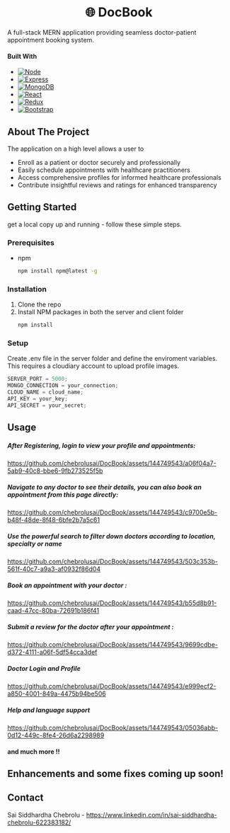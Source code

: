 <h1 align="center">
🌐 DocBook
</h1>

A full-stack MERN application providing seamless doctor-patient appointment booking system.

#### Built With

- [![Node][Node.js]][Node-url]
- [![Express][Express.js]][Express-url]
- [![MongoDB][Mongo]][Mongo-url]
- [![React][React.js]][React-url]
- [![Redux][Redux.js]][Redux-url]
- [![Bootstrap][Bootstrap.com]][Bootstrap-url]

<!-- ABOUT THE PROJECT -->

## About The Project

The application on a high level allows a user to

- Enroll as a patient or doctor securely and professionally
- Easily schedule appointments with healthcare practitioners
- Access comprehensive profiles for informed healthcare professionals
- Contribute insightful reviews and ratings for enhanced transparency

## Getting Started

get a local copy up and running - follow these simple steps.

### Prerequisites

- npm
  ```sh
  npm install npm@latest -g
  ```

### Installation

1. Clone the repo
2. Install NPM packages in both the server and client folder
   ```sh
   npm install
   ```

### Setup

Create .env file in the server folder and define the enviroment variables. This requires a cloudiary account to upload profile images.

```js
SERVER_PORT = 5000;
MONGO_CONNECTION = your_connection;
CLOUD_NAME = cloud_name;
API_KEY = your_key;
API_SECRET = your_secret;
```

<!-- USAGE EXAMPLES -->

## Usage

##### After Registering, login to view your profile and appointments:

https://github.com/chebrolusai/DocBook/assets/144749543/a06f04a7-5ab9-40c8-bbe6-9fb273525f5b

##### Navigate to any doctor to see their details, you can also book an appointment from this page directly:

https://github.com/chebrolusai/DocBook/assets/144749543/c9700e5b-b48f-48de-8f48-6bfe2b7a5c61

##### Use the powerful search to filter down doctors according to location, specialty or name

https://github.com/chebrolusai/DocBook/assets/144749543/503c353b-561f-40c7-a9a3-af0932f86d04

##### Book an appointment with your doctor :

https://github.com/chebrolusai/DocBook/assets/144749543/b55d8b91-caad-47cc-80ba-72691b186f41

##### Submit a review for the doctor after your appointment :

https://github.com/chebrolusai/DocBook/assets/144749543/9699cdbe-d372-4111-a06f-5df54cca3def

##### Doctor Login and Profile

https://github.com/chebrolusai/DocBook/assets/144749543/e999ecf2-a850-4001-849a-4475b94be506

##### Help and language support

https://github.com/chebrolusai/DocBook/assets/144749543/05036abb-0d12-449c-8fe4-26d6a2298989

#### and much more !!

## Enhancements and some fixes coming up soon!

## Contact

Sai Siddhardha Chebrolu - https://www.linkedin.com/in/sai-siddhardha-chebrolu-622383182/

[React.js]: https://img.shields.io/badge/React-20232A?style=for-the-badge&logo=react&logoColor=61DAFB
[React-url]: https://reactjs.org/
[Bootstrap.com]: https://img.shields.io/badge/Bootstrap-563D7C?style=for-the-badge&logo=bootstrap&logoColor=white
[Bootstrap-url]: https://getbootstrap.com
[Node-url]: https://nodejs.org/en
[Node.js]: https://img.shields.io/badge/Node.js-43853D?style=for-the-badge&logo=node.js&logoColor=white
[Express.js]: https://img.shields.io/badge/Express.js-404D59?style=for-the-badge
[Express-url]: https://expressjs.com
[Redux.js]: https://img.shields.io/badge/Redux-593D88?style=for-the-badge&logo=redux&logoColor=white
[Redux-url]: https://redux.js.org
[Mongo]: https://img.shields.io/badge/MongoDB-4EA94B?style=for-the-badge&logo=mongodb&logoColor=white
[Mongo-url]: https://www.mongodb.com
